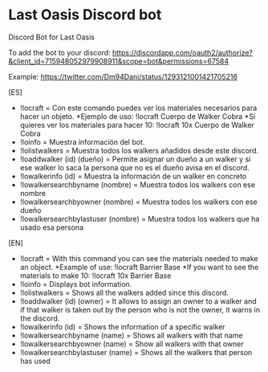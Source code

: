 # Last Oasis Discord bot

Discord Bot for Last Oasis

To add the bot to your discord: https://discordapp.com/oauth2/authorize?&client_id=715948052979908911&scope=bot&permissions=67584

Example: https://twitter.com/Dm94Dani/status/1293121001421705216

[ES]

- !locraft = Con este comando puedes ver los materiales necesarios para hacer un objeto.
  *Ejemplo de uso: !locraft Cuerpo de Walker Cobra
  *Si quieres ver los materiales para hacer 10: !locraft 10x Cuerpo de Walker Cobra
- !loinfo = Muestra información del bot.
- !lolistwalkers = Muestra todos los walkers añadidos desde este discord.
- !loaddwalker (id) (dueño) = Permite asignar un dueño a un walker y si ese walker lo saca la persona que no es el dueño avisa en el discord.
- !lowalkerinfo (id) = Muestra la información de un walker en concreto
- !lowalkersearchbyname (nombre) = Muestra todos los walkers con ese nombre
- !lowalkersearchbyowner (nombre) = Muestra todos los walkers con ese dueño
- !lowalkersearchbylastuser (nombre) = Muestra todos los walkers que ha usado esa persona

[EN]

- !locraft = With this command you can see the materials needed to make an object.
  *Example of use: !locraft Barrier Base
  *If you want to see the materials to make 10: !locraft 10x Barrier Base
- !loinfo = Displays bot information.
- !lolistwalkers = Shows all the walkers added since this discord.
- !loaddwalker (id) (owner) = It allows to assign an owner to a walker and if that walker is taken out by the person who is not the owner, it warns in the discord.
- !lowalkerinfo (id) = Shows the information of a specific walker
- !lowalkersearchbyname (name) = Shows all walkers with that name
- !lowalkersearchbyowner (name) = Show all walkers with that owner
- !lowalkersearchbylastuser (name) = Shows all the walkers that person has used
